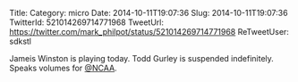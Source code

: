 Title: 
Category: micro
Date: 2014-10-11T19:07:36
Slug: 2014-10-11T19:07:36
TwitterId: 521014269714771968
TweetUrl: https://twitter.com/mark_philpot/status/521014269714771968
ReTweetUser: sdkstl

<i class="fa fa-retweet" aria-hidden="true"></i> Jameis Winston is playing today. Todd Gurley is suspended indefinitely. Speaks volumes for [@NCAA](https://twitter.com/NCAA).